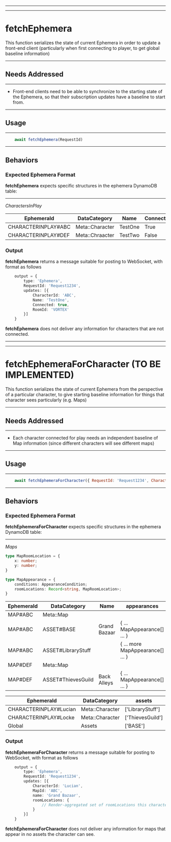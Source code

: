 
---
---

# fetchEphemera
This function serializes the state of current Ephemera in order to update a front-end client
(particularly when first connecting to player, to get global baseline information)

---

## Needs Addressed

---

- Front-end clients need to be able to synchronize to the starting state of the Ephemera,
    so that their subscription updates have a baseline to start from.

---

## Usage

---

```js
    await fetchEphemera(RequestId)
```

---

## Behaviors

### Expected Ephemera Format

**fetchEphemera** expects specific structures in the ephemera DynamoDB table:

---

*CharactersInPlay*

| EphemeraId | DataCategory | Name | Connected | RoomId |
| --- | --- | --- | --- | --- |
| CHARACTERINPLAY#ABC | Meta::Character | TestOne | True | VORTEX |
| CHARACTERINPLAY#DEF | Meta::Chraacter | TestTwo | False | Welcome |

### Output

**fetchEphemera** returns a message suitable for posting to WebSocket, with format as follows

```ts
    output = {
        type: 'Ephemera',
        RequestId: 'Request1234',
        updates: [{
            CharacterId: 'ABC',
            Name: 'TestOne',
            Connected: true,
            RoomId: 'VORTEX'
        }]
    }
```

**fetchEphemera** does not deliver any information for characters that are not connected.

---
---

# fetchEphemeraForCharacter (TO BE IMPLEMENTED)
This function serializes the state of current Ephemera from the perspective of a particular
character, to give starting baseline information for things that character sees particularly
(e.g. Maps)

---

## Needs Addressed

---

- Each character connected for play needs an independent baseline of Map information
    (since different characters will see different maps)

---

## Usage

---

```js
    await fetchEphemeraForCharacter({ RequestId: 'Request1234', CharacterId: 'Lucian' })
```

---

## Behaviors

### Expected Ephemera Format

**fetchEphemeraForCharacter** expects specific structures in the ephemera DynamoDB table:

---

*Maps*

```ts
type MapRoomLocation = {
    x: number;
    y: number;
}

type MapAppearance = {
    conditions: AppearanceCondition;
    roomLocations: Record<string, MapRoomLocation>;
}
```

| EphemeraId | DataCategory | Name | appearances |
| --- | --- | --- | --- |
| MAP#ABC | Meta::Map | | |
| MAP#ABC | ASSET#BASE | Grand Bazaar | { ... MapAppearance[] ... } |
| MAP#ABC | ASSET#LibraryStuff | | { ... more MapAppearance[] ... } |
| MAP#DEF | Meta::Map | | |
| MAP#DEF | ASSET#ThievesGuild | Back Alleys | { ... MapAppearance[] ... } |

| EphemeraId | DataCategory | assets |
| --- | --- | --- |
| CHARACTERINPLAY#Lucian | Meta::Character | ['LibraryStuff'] |
| CHARACTERINPLAY#Locke | Meta::Character | ['ThievesGuild'] |
| Global | Assets | ['BASE'] |

### Output

**fetchEphemeraForCharacter** returns a message suitable for posting to WebSocket, with format as follows

```ts
    output = {
        type: 'Ephemera',
        RequestId: 'Request1234',
        updates: [{
            CharacterId: 'Lucian',
            MapId: 'ABC',
            name: 'Grand Bazaar',
            roomLocations: {
                // Render-aggregated set of roomLocations this character can see
            }
        }]
    }
```

**fetchEphemeraForCharacter** does not deliver any information for maps that appear in no assets the character can see.
